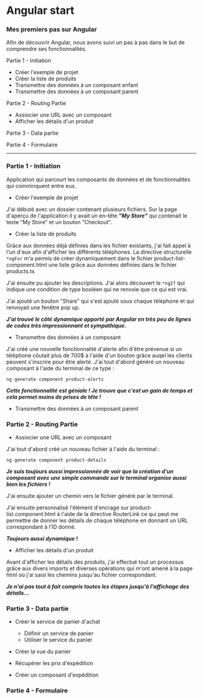 # Angular start
### Mes premiers pas sur Angular


Afin de découvrir Angular, nous avons suivi un pas à pas dans le but de comprendre ses fonctionnalités.

Partie 1 - Initiation

* Créer l'exemple de projet
* Créer la liste de produits
* Transmettre des données à un composant enfant
* Transmettre des données à un composant parent
  
Partie 2 - Routing Partie

 * Assiocier une URL avec un composant
 * Afficher les détails d'un produit
   
Partie 3 - Data partie

  

Partie 4 - Formulaire

*******************************************************************************************************************************************************************************************

### **Partie 1 - Initiation**

Application qui parcourt les composants de données et de fonctionnalités qui comminquent entre eux.

* Créer l'exemple de projet

J'ai débuté avec un dossier contenant plusieurs fichiers.
Sur la page d'aperçu de l'application il y avait un en-tête ***"My Store"*** qui contenait le texte "My Store" et un bouton "Checkout".

* Créer la liste de produits

Grâce aux données déjà définies dans les fichier existants, j'ai fait appel à l'un d'eux afin d'afficher les différents téléphones.
La directive structurelle `*ngFor` m'a permis de créer dynamiquement dans le fichier product-list-component.html une liste grâce aux données définies dans le fichier products.ts

J'ai ensuite pu ajouter les descriptions. J'ai alors découvert le `*ngIf` qui indique une condition de type booléen qui ne renvoie que ce qui est vrai.

J'ai ajouté un bouton "Share" qui s'est ajouté sous chaque téléphone et qui renvoyait une fenêtre pop up.

***J'ai trouvé le côté dynamique apporté par Angular en très peu de lignes de codes très impressionnant et sympathique.***
  
* Transmettre des données à un composant

J'ai créé une nouvelle fonctionnalité d'alerte afin d'être prévenue si un téléphone côutait plus de 700$ à l'aide d'un bouton grâce auqel les clients peuvent s'inscrire pour être alerté.
J'ai tout d'abord généré un nouveau composant à l'aide du terminal de ce type :
```git
ng generate component product-alerts
```
***Cette fonctionnalité est géniale ! Je trouve que c'est un gain de temps et cela permet moins de prises de tête !***

* Transmettre des données à un composant parent


### **Partie 2 - Routing Partie**

* Assiocier une URL avec un composant

J'ai tout d'abord créé un nouveau fichier à l'aide du terminal :

```
ng generate component product-details
```

***Je suis toujours aussi impressionnée de voir que la création d'un composant avec une simple commande sur le terminal organise aussi bien les fichiers !***

J'ai ensuite ajouter un chemin vers le fichier généré par le terminal.

J'ai ensuite personnalisé l'élément d'encrage sur product-list.component.html à l'aide de la directive RouterLink ce qui peut me permettre de donner les détails de chaque téléphone en donnant un URL correspondant à l'ID donné.

***Toujours aussi dynamique !***

* Afficher les détails d'un produit

Avant d'afficher les détails des produits, j'ai effectué tout un processus grâce aux divers imports et diverses opérations qui m'ont amené à la page html où j'ai saisi les chemins jusqu'au fichier correspondant.

***Je n'ai pas tout à fait compris toutes les étapes jusqu'à l'affichage des détails...***

### **Partie 3 - Data partie**

 * Créer le service de panier d'achat
    - Définir un service de panier
    - Utiliser le service du panier
  

* Créer la vue du panier



* Récupérer les prix d'expédition



* Créer un composant d'expédition




### **Partie 4 - Formulaire**
